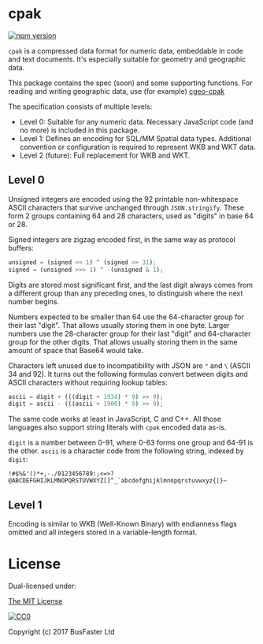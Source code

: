 cpak
====

[![npm version](https://img.shields.io/npm/v/cpak.svg)](https://www.npmjs.com/package/cpak)

`cpak` is a compressed data format for numeric data, embeddable in code and
text documents. It's especially suitable for geometry and geographic data.

This package contains the spec (soon) and some supporting functions.
For reading and writing geographic data, use (for example)
[cgeo-cpak](https://github.com/charto/cgeo-cpak)

The specification consists of multiple levels:

- Level 0: Suitable for any numeric data. Necessary JavaScript code (and no more)
  is included in this package.
- Level 1: Defines an encoding for SQL/MM Spatial data types. Additional convention or
  configuration is required to represent WKB and WKT data.
- Level 2 (future): Full replacement for WKB and WKT.

Level 0
-------

Unsigned integers are encoded using the 92 printable non-whitespace ASCII
characters that survive unchanged through `JSON.stringify`. These form 2 groups
containing 64 and 28 characters, used as "digits" in base 64 or 28.

Signed integers are zigzag encoded first, in the same way as protocol buffers:

```TypeScript
unsigned = (signed << 1) ^ (signed >> 31);
signed = (unsigned >>> 1) ^ -(unsigned & 1);
```

Digits are stored most significant first, and the last digit always comes from
a different group than any preceding ones, to distinguish where the next number
begins.

Numbers expected to be smaller than 64 use the 64-character group for their
last "digit". That allows usually storing them in one byte. Larger numbers use
the 28-character group for their last "digit" and 64-character group for the
other digits. That allows usually storing them in the same amount of space that
Base64 would take.

Characters left unused due to incompatibility with JSON are `"` and `\` (ASCII
34 and 92). It turns out the following formulas convert between digits and
ASCII characters without requiring lookup tables:

```TypeScript
ascii = digit + (((digit + 1934) * 9) >> 9);
digit = ascii - (((ascii + 1900) * 9) >> 9);
```

The same code works at least in JavaScript, C and C++. All those languages also
support string literals with `cpak` encoded data as-is.

`digit` is a number between 0-91, where 0-63 forms one group and 64-91 is the
other. `ascii` is a character code from the following string, indexed by `digit`:

```text
!#$%&'()*+,-./0123456789:;<=>?@ABCDEFGHIJKLMNOPQRSTUVWXYZ[]^_`abcdefghijklmnopqrstuvwxyz{|}~
```

Level 1
-------

Encoding is similar to WKB (Well-Known Binary) with endianness flags omitted
and all integers stored in a variable-length format.

License
=======

Dual-licensed under:

[The MIT License](https://raw.githubusercontent.com/charto/cpak/master/LICENSE)

[![CC0](http://i.creativecommons.org/p/zero/1.0/88x31.png)](http://creativecommons.org/publicdomain/zero/1.0/)

Copyright (c) 2017 BusFaster Ltd
